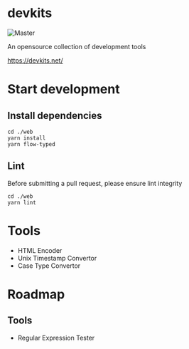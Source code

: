 # devkits
![Master](https://github.com/clh161/devkits/actions/workflows/web.yml/badge.svg?branch=master)

An opensource collection of development tools

https://devkits.net/

# Start development
## Install dependencies
```shell
cd ./web
yarn install
yarn flow-typed
```
## Lint
Before submitting a pull request, please ensure lint integrity
```shell
cd ./web
yarn lint
```

# Tools
- HTML Encoder
- Unix Timestamp Convertor
- Case Type Convertor

# Roadmap
## Tools
- Regular Expression Tester

